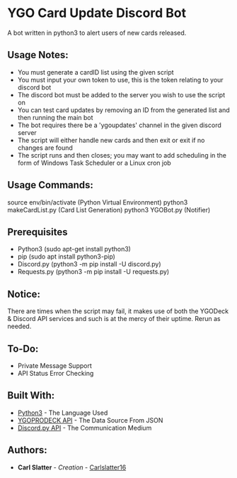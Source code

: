 # YGO Card Update Discord Bot
 A bot written in python3 to alert users of new cards released.
 
 ## Usage Notes:
 
* You must generate a cardID list using the given script
* You must input your own token to use, this is the token relating to your discord bot
* The discord bot must be added to the server you wish to use the script on
* You can test card updates by removing an ID from the generated list and then running the main bot
* The bot requires there be a 'ygoupdates' channel in the given discord server
* The script will either handle new cards and then exit or exit if no changes are found
* The script runs and then closes; you may want to add scheduling in the form of Windows Task Scheduler or a Linux cron job
 
 
 ## Usage Commands:
 source env/bin/activate (Python Virtual Environment)
 python3 makeCardList.py (Card List Generation)
 python3 YGOBot.py (Notifier)


 ## Prerequisites
 * Python3 (sudo apt-get install python3)
 * pip (sudo apt install python3-pip)
 * Discord.py (python3 -m pip install -U discord.py)
 * Requests.py (python3 -m pip install -U requests.py)
 

 ## Notice: 
 There are times when the script may fail, it makes use of both the YGODeck & Discord API services and such is at the mercy of their uptime. Rerun as needed.
 
 
 ## To-Do: 
 * Private Message Support
 * API Status Error Checking


 ## Built With:

 * [Python3](https://docs.python.org/3.6/) - The Language Used
 * [YGOPRODECK API](https://db.ygoprodeck.com/api-guide/) - The Data Source From JSON
 * [Discord.py API](https://discordpy.readthedocs.io/en/latest/) - The Communication Medium


## Authors:

* **Carl Slatter** - *Creation* - [Carlslatter16](https://github.com/carlslatter16)
